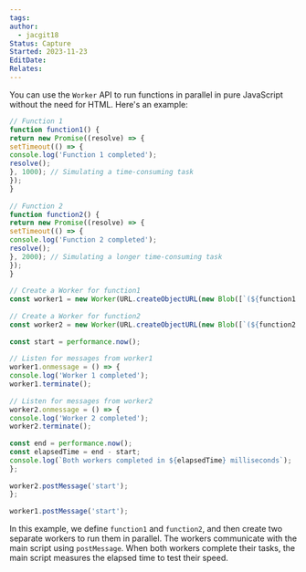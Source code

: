 ```yaml
---
tags: 
author:
  - jacgit18
Status: Capture
Started: 2023-11-23
EditDate: 
Relates:
---
```

You can use the `Worker` API to run functions in parallel in pure JavaScript without the need for HTML. Here's an example:  
  
```javascript  
// Function 1  
function function1() {  
return new Promise((resolve) => {  
setTimeout(() => {  
console.log('Function 1 completed');  
resolve();  
}, 1000); // Simulating a time-consuming task  
});  
}  
  
// Function 2  
function function2() {  
return new Promise((resolve) => {  
setTimeout(() => {  
console.log('Function 2 completed');  
resolve();  
}, 2000); // Simulating a longer time-consuming task  
});  
}  
  
// Create a Worker for function1  
const worker1 = new Worker(URL.createObjectURL(new Blob([`(${function1.toString()})()`]));  
  
// Create a Worker for function2  
const worker2 = new Worker(URL.createObjectURL(new Blob([`(${function2.toString()})()`]));  
  
const start = performance.now();  
  
// Listen for messages from worker1  
worker1.onmessage = () => {  
console.log('Worker 1 completed');  
worker1.terminate();  
  
// Listen for messages from worker2  
worker2.onmessage = () => {  
console.log('Worker 2 completed');  
worker2.terminate();  
  
const end = performance.now();  
const elapsedTime = end - start;  
console.log(`Both workers completed in ${elapsedTime} milliseconds`);  
};  
  
worker2.postMessage('start');  
};  
  
worker1.postMessage('start');  
```  
  
In this example, we define `function1` and `function2`, and then create two separate workers to run them in parallel. The workers communicate with the main script using `postMessage`. When both workers complete their tasks, the main script measures the elapsed time to test their speed.